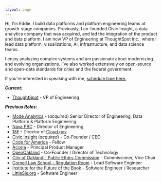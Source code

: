 ```yaml
---
layout: page 
---
```


Hi, I'm Eddie. I build data platforms and platform engineering teams at growth-stage companies. Previously, I co-founded Civic Insight, a data analytics company that was acquired, and led the integration of the product and data platform. I am now VP of Engineering at ThoughtSpot Inc., where I lead data platform, visualizations, AI, infrastructure, and data science teams. 

I enjoy analyzing complex systems and am passionate about modernizing and evolving organizations. I’ve also worked extensively on open-source and open-data standards for cities and the federal government.

If you're interested in speaking with me, <a href="https://tidycal.com/eddietejeda/30-minute-meeting">schedule time here.</a>

***Current:***

  - [ThoughtSpot](https://thoughtspot.com) - VP of Engineering

***Previous Roles:***

  - [Mode Analytics](https://mode.com) - (*acquired*) Senior Director of Engineering, Data Platform & Platform Engineering
  - [Nava PBC](https://navapbc.com) - Director of Engineering
  - [18F](https://cloud.gov) - Director of [Cloud.gov](https://cloud.gov)
  - [Civic Insight](http://civicinsight.com) (*acquired*) - Co-Founder / CEO 
  - [Code for America](https://codeforamerica.org) - Fellow 
  - [Accela](http://accela.com) - Principal Product Manager 
  - [OpenOakland](http://openoakland.org) - Co-Founder / Director of Technology 
  - [City of Oakland - Public Ethics Commission](https://www.oaklandca.gov/boards-commissions/public-ethics-commission) - Commissioner, Vice Chair 
  - [Cornell Law School - Regulation Room](https://web.archive.org/web/20120620221618/http://regulationroom.org/about/) - Lead Software Engineer
  - [Institute for the Future of the Book](http://futureofthebook.org) - Software Engineer / Researcher 
  - [LittleSis.org](https://littlesis.org) - Software Engineer
